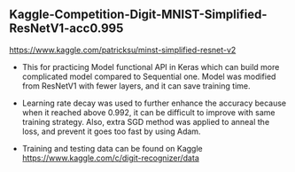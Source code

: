 ## Kaggle-Competition-Digit-MNIST-Simplified-ResNetV1-acc0.995

https://www.kaggle.com/patricksu/minst-simplified-resnet-v2

- This for practicing Model functional API in Keras which can build more complicated model compared to Sequential one.
Model was modified from ResNetV1 with fewer layers, and it can save training time.

- Learning rate decay was used to further enhance the accuracy because when it reached above 0.992, it can be 
difficult to improve with same training strategy. Also, extra SGD method was applied to anneal the loss, and
prevent it goes too fast by using Adam.

- Training and testing data can be found on Kaggle 
https://www.kaggle.com/c/digit-recognizer/data
